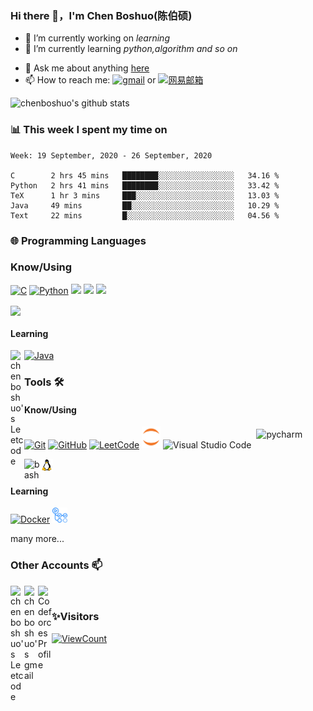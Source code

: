 ### Hi there 👋，I'm Chen Boshuo(陈伯硕)

- 🔭 I’m currently working on *learning*
- 🌱 I’m currently learning *python,algorithm and so on*
<!-- - 👯 I’m looking to collaborate on ... -->
<!-- - 🤔 I’m looking for help with ... -->
- 💬 Ask me about anything [here](https://github.com/chenboshuo/chenboshuo/issues)
- 📫 How to reach me:
[![gmail](https://img.shields.io/badge/-chenboshuo2000@gmail.com-c14438?style=flat-square&logo=Gmail&logoColor=white&link=mailto:chenboshuo2000@gmail.com)](mailto:chenboshuo2000@gmail.com)
or
[![网易邮箱](https://img.shields.io/badge/-chenboshuo.hi@163.com-c14438?style=flat-square&link=mailto:chenboshuo.hi@163.com)](mailto:chenboshuo.hi@163.com)

![chenboshuo's github stats](https://github-readme-stats.vercel.app/api?username=chenboshuo&show_icons=true)

<!-- - 😄 Pronouns: ...
- ⚡ Fun fact: ... -->
### 📊 **This week I spent my time on**
<!--START_SECTION:waka-->
```text
Week: 19 September, 2020 - 26 September, 2020

C        2 hrs 45 mins   ████████░░░░░░░░░░░░░░░░░   34.16 % 
Python   2 hrs 41 mins   ████████░░░░░░░░░░░░░░░░░   33.42 % 
TeX      1 hr 3 mins     ███░░░░░░░░░░░░░░░░░░░░░░   13.03 % 
Java     49 mins         ██░░░░░░░░░░░░░░░░░░░░░░░   10.29 % 
Text     22 mins         █░░░░░░░░░░░░░░░░░░░░░░░░   04.56 %
```
<!--END_SECTION:waka-->
### 🌐 Programming Languages

### Know/Using

[![C](https://img.shields.io/badge/-A8B9CC?style=flat&logo=c&logoColor=white)](https://github.com/chenboshuo)
[![Python](https://img.shields.io/badge/-Python-black?style=flat&logo=python)](https://github.com/chenboshuo)
<img height=30px src="https://isocpp.org/assets/images/cpp_logo.png">
<img height=50px src="https://img.icons8.com/bubbles/2x/console.png">
<img height=50px src="https://img.icons8.com/ios-filled/2x/sql.png">


<a href="https://github.com/chenboshuo">
  <img align="center" src="https://github-readme-stats.vercel.app/api/top-langs/?username=chenboshuo&layout=compact">
</a>



#### Learning

[![Java](https://img.shields.io/badge/Java-orange?style=flat&logo=java&logoColor=white)](https://github.com/chenboshuo/learn_java)
<a href="https://github.com/chenboshuo/learn_r">
  <img align="left" alt="chenboshuo's Leetcode" width="22px" src="https://www.r-project.org/Rlogo.png" />
</a>
<br>

### Tools 🛠️

#### Know/Using

[![Git](https://img.shields.io/badge/-Git-black?style=flat&logo=git)](https://github.com/chenboshuo)
[![GitHub](https://img.shields.io/badge/-GitHub-181717?style=flat&logo=github)](https://github.com/chenboshuo)
[![LeetCode](https://img.shields.io/badge/-LeetCode-02569B?style=flat&logo=leetCode)](https://github.com/chenboshuo)
[<img src="https://raw.githubusercontent.com/Delta456/Delta456/master/img/jupyter_notebook.png" alt="jupyter notebook logo" width="30">](https://jupyter.org/)
![Visual Studio Code](https://img.shields.io/badge/Visual_Studio_Code-007ACC?style=flat-square&logo=Visual-Studio-Code&logoColor=white)
<img src="https://github.com/sudnyeshtalekar/sudnyeshtalekar/blob/master/Assets/jetbrains_pycharm.svg" alt="pycharm" style="vertical-align:top; margin:4px">

<img align="left" alt="bash" width="26px" src="https://upload.wikimedia.org/wikipedia/commons/0/01/Windows_Terminal_Logo_256x256.png" />
<img height="20" src="https://raw.githubusercontent.com/github/explore/80688e429a7d4ef2fca1e82350fe8e3517d3494d/topics/linux/linux.png">
<br>

#### Learning

[![Docker](https://img.shields.io/badge/-Docker-black?style=flat&logo=docker)](https://github.com/chenboshuo)
[<img src="https://raw.githubusercontent.com/Delta456/Delta456/master/img/actions.png" alt="actions logo" width="24">](https://github.com/features/actions)

 many more...
### Other Accounts 📫

<a href="https://leetcode.com/chenboshuo/">
  <img align="left" alt="chenboshuo's Leetcode" width="22px" src="https://cdn.jsdelivr.net/npm/simple-icons@v3/icons/leetcode.svg" />
</a>
<a href="mailto:chenboshuo2000@gmail.com">
  <img align="left" alt="chenboshuo's gmail" width="22px" src="https://cdn.jsdelivr.net/npm/simple-icons@v3/icons/gmail.svg" />
</a>
<a href="https://codeforces.com/profile/chenboshuo">
  <img align="left" alt="Codeforces Profile" width="22px" src="https://cdn.jsdelivr.net/npm/simple-icons@3.5.0/icons/codeforces.svg" />
</a>

<br>

### ✨Visitors

[![ViewCount](https://views.whatilearened.today/views/github/chenboshuo/ismlhbb.svg?cache=remove)](#)


<!-- [![Go](https://img.shields.io/badge/-Go-black?style=flat&logo=go)](https://github.com/chenboshuo)

[![SpringBoot](https://img.shields.io/badge/-Springboot-black?style=flat&logo=spring)](https://github.com/chenboshuo)
[![Tensorflow](https://img.shields.io/badge/-Tensorflow-gray?style=flat&logo=tensorflow)](https://github.com/chenboshuo)
[![AzureDevops](https://img.shields.io/badge/-AzureDevops-0175C2?style=flat&logo=azureDevops)](https://github.com/chenboshuo)
[![Travis](https://img.shields.io/badge/-Travis-red?style=flat&logo=travis)](https://github.com/chenboshuo)

[![JavaScript](https://img.shields.io/badge/-JavaScript-black?style=flat&logo=javascript)](https://github.com/chenboshuo)
[![HTML5](https://img.shields.io/badge/-HTML5-E34F26?style=flat&logo=html5&logoColor=white)](https://github.com/chenboshuo)
[![CSS3](https://img.shields.io/badge/-CSS3-1572B6?style=flat&logo=css3)](https://github.com/chenboshuo)
[![Bootstrap](https://img.shields.io/badge/-Bootstrap-563D7C?style=flat&logo=bootstrap)](https://github.com/chenboshuo)
[![React](https://img.shields.io/badge/-React-black?style=flat&logo=react)](https://github.com/chenboshuo)


[![Nodejs](https://img.shields.io/badge/-Nodejs-black?style=flat&logo=Node.js)](https://github.com/chenboshuo)

[![Redis](https://img.shields.io/badge/-Redis-black?style=flat&logo=redis)](https://github.com/chenboshuo)

[![MySQL](https://img.shields.io/badge/-MySQL-black?style=flat&logo=mysql)](https://github.com/chenboshuo)

[![GitLab](https://img.shields.io/badge/-GitLab-FCA121?style=flat&logo=gitlab)](https://gitlab.com/hritik5102)  -->
